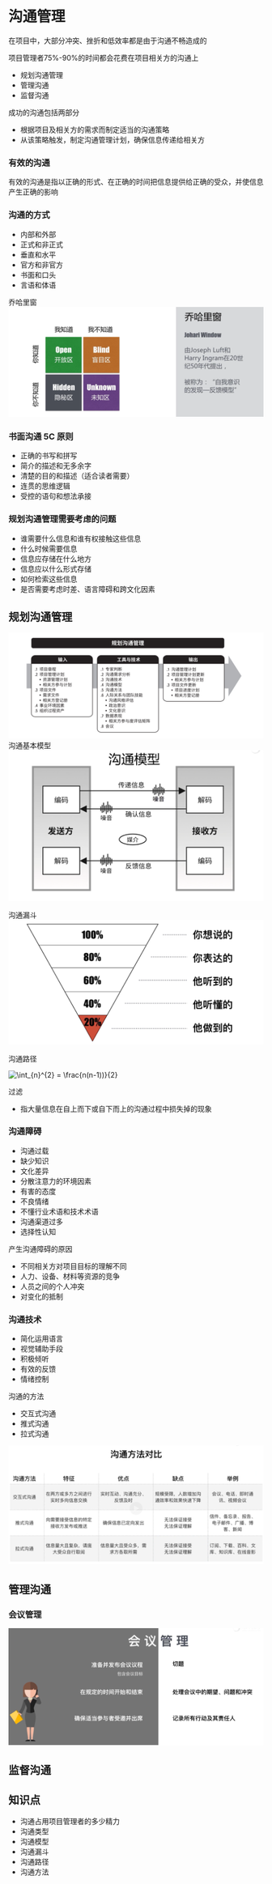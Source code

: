 # 沟通管理
在项目中，大部分冲突、挫折和低效率都是由于沟通不畅造成的

项目管理者75%-90%的时间都会花费在项目相关方的沟通上

* 规划沟通管理
* 管理沟通
* 监督沟通

成功的沟通包括两部分
* 根据项目及相关方的需求而制定适当的沟通策略
* 从该策略触发，制定沟通管理计划，确保信息传递给相关方
### 有效的沟通
有效的沟通是指以正确的形式、在正确的时间把信息提供给正确的受众，并使信息产生正确的影响
### 沟通的方式
* 内部和外部
* 正式和非正式
* 垂直和水平
* 官方和非官方
* 书面和口头
* 言语和体语

乔哈里窗
![乔哈里窗](../img/38.jpg)

### 书面沟通 5C 原则
* 正确的书写和拼写
* 简介的描述和无多余字
* 清楚的目的和描述（适合读者需要）
* 连贯的思维逻辑
* 受控的语句和想法承接

### 规划沟通管理需要考虑的问题
* 谁需要什么信息和谁有权接触这些信息
* 什么时候需要信息
* 信息应存储在什么地方
* 信息应以什么形式存储
* 如何检索这些信息
* 是否需要考虑时差、语言障碍和跨文化因素
## 规划沟通管理



![规划沟通管理:输入、工具技术、输出](../img/54.jpg)
沟通基本模型
![沟通基本模型](../img/39.png)

沟通漏斗
![沟通漏斗](../img/40.png)

沟通路径

<a target="_blank"><img src="https://latex.codecogs.com/gif.latex?\int_{n}^{2}&space;=&space;\frac{n(n-1)}{2}" title="\int_{n}^{2} = \frac{n(n-1))}{2}" /></a>  

过滤
* 指大量信息在自上而下或自下而上的沟通过程中损失掉的现象

### 沟通障碍
* 沟通过载
* 缺少知识
* 文化差异
* 分散注意力的环境因素
* 有害的态度
* 不良情绪
* 不懂行业术语和技术术语
* 沟通渠道过多
* 选择性认知

产生沟通障碍的原因
* 不同相关方对项目目标的理解不同
* 人力、设备、材料等资源的竞争
* 人员之间的个人冲突
* 对变化的抵制

### 沟通技术
* 简化运用语言
* 视觉辅助手段
* 积极倾听
* 有效的反馈
* 情绪控制

沟通的方法
* 交互式沟通
* 推式沟通
* 拉式沟通

![沟通方法对比](../img/41.jpg)

## 管理沟通
### 会议管理
![沟通方法对比](../img/42.jpg)

## 监督沟通

## 知识点
* 沟通占用项目管理者的多少精力
* 沟通类型
* 沟通模型
* 沟通漏斗
* 沟通路径
* 沟通方法